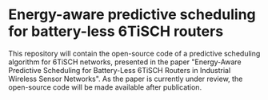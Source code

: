 # Energy-aware predictive scheduling for battery-less 6TiSCH routers
This repository will contain the open-source code of a predictive scheduling algorithm for 6TiSCH networks, presented in the paper "Energy-Aware Predictive Scheduling for Battery-Less 6TiSCH Routers in Industrial Wireless Sensor Networks". As the paper is currently under review, the open-source code will be made available after publication.
